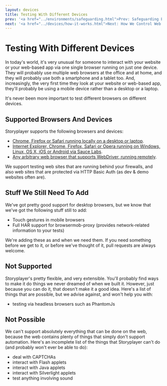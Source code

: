 ```yaml
---
layout: devices
title: Testing With Different Devices
prev: '<a href="../environments/safeguarding.html">Prev: Safeguarding Environments</a>'
next: '<a href="../devices/how-it-works.html">Next: How We Control Web Browsers</a>'
---
```


# Testing With Different Devices

In today's world, it's very unusual for someone to interact with your website or your web-based app via one single browser running on just one device.  They will probably use multiple web browsers at the office and at home, and they will probably use both a smartphone and a tablet too.  And, increasingly, the very first time they look at your website or web-based app, they'll probably be using a mobile device rather than a desktop or a laptop.

It's never been more important to test different browsers on different devices.

## Supported Browsers And Devices

Storyplayer supports the following browsers and devices:

* [Chrome, Firefox or Safari running locally on a desktop or laptop](localbrowser.html).
* [Internet Explorer, Chrome, Firefox, Safari or Opera running on Windows, Linux, OS X, iOS or Android via Sauce Labs](saucelabs.html).
* [Any arbitrary web browser that supports WebDriver, running remotely](remotewebdriver.html).

We support testing web sites that are running behind your firewalls, and also web sites that are protected via HTTP Basic Auth (as dev & demo websites often are).

## Stuff We Still Need To Add

We've got pretty good support for desktop browsers, but we know that we've got the following stuff still to add:

* Touch gestures in mobile browsers
* Full HAR support for browsermob-proxy (provides network-related information to your tests)

We're adding these as and when we need them.  If you need something before we get to it, or before we've thought of it, pull requests are always welcome.

## Not Supported

Storyplayer's pretty flexible, and very extensible.  You'll probably find ways to make it do things we never dreamed of when we built it.  However, just because you can do it, that doesn't make it a good idea.  Here's a list of things that are possible, but we advise against, and won't help you with:

* testing via headless browsers such as PhantomJs

## Not Possible

We can't support absolutely everything that can be done on the web, because the web contains plenty of things that simply don't support automation.  Here's an incomplete list of the things that Storyplayer can't do (and probably won't ever be able to do):

* deal with CAPTCHAs
* interact with Flash applets
* interact with Java applets
* interact with Silverlight applets
* test anything involving sound